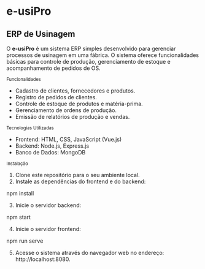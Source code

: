 # e-usiPro 

## ERP de Usinagem

O **e-usiPro** é um sistema ERP simples desenvolvido para gerenciar processos de usinagem em uma fábrica. O sistema oferece funcionalidades básicas para controle de produção, gerenciamento de estoque e acompanhamento de pedidos de OS.

<sub>Funcionalidades</sub>

- Cadastro de clientes, fornecedores e produtos.
- Registro de pedidos de clientes.
- Controle de estoque de produtos e matéria-prima.
- Gerenciamento de ordens de produção.
- Emissão de relatórios de produção e vendas.

<sub>Tecnologias Utilizadas</sub>

- Frontend: HTML, CSS, JavaScript (Vue.js)
- Backend: Node.js, Express.js
- Banco de Dados: MongoDB

<sub>Instalação</sub>

1. Clone este repositório para o seu ambiente local.
2. Instale as dependências do frontend e do backend: 

npm install

3. Inicie o servidor backend:

npm start

4. Inicie o servidor frontend:

npm run serve

5. Acesse o sistema através do navegador web no endereço: http://localhost:8080.